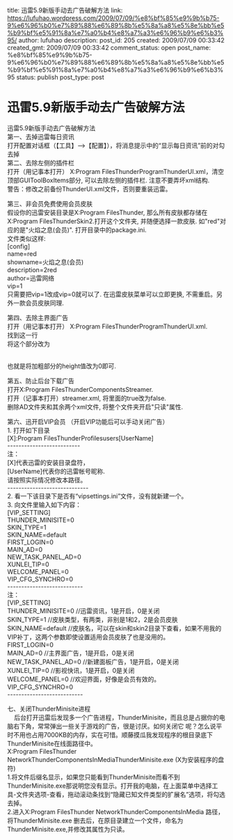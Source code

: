 title: 迅雷5.9新版手动去广告破解方法
link: https://lufuhao.wordpress.com/2009/07/09/%e8%bf%85%e9%9b%b75-9%e6%96%b0%e7%89%88%e6%89%8b%e5%8a%a8%e5%8e%bb%e5%b9%bf%e5%91%8a%e7%a0%b4%e8%a7%a3%e6%96%b9%e6%b3%95/
author: lufuhao
description: 
post_id: 205
created: 2009/07/09 00:33:42
created_gmt: 2009/07/09 00:33:42
comment_status: open
post_name: %e8%bf%85%e9%9b%b75-9%e6%96%b0%e7%89%88%e6%89%8b%e5%8a%a8%e5%8e%bb%e5%b9%bf%e5%91%8a%e7%a0%b4%e8%a7%a3%e6%96%b9%e6%b3%95
status: publish
post_type: post

# 迅雷5.9新版手动去广告破解方法

迅雷5.9新版手动去广告破解方法  
第一、去掉迅雷每日资讯  
打开配置对话框（【工具】-->【配置】），将消息提示中的“显示每日资讯”前的对勾去掉  
第二、去除左侧的插件栏  
打开（用记事本打开） X:Program FilesThunderProgramThunderUI.xml，清空顶部GUIToolBoxItems部分, 可以去除左侧的插件栏. 注意不要弄坏xml结构.  
警告：修改之前备份ThunderUI.xml文件，否则要重装迅雷。  
  
第三、非会员免费使用会员皮肤  
假设你的迅雷安装目录是X:Program FilesThunder, 那么所有皮肤都存储在X:Program FilesThunderSkin2.打开这个文件夹, 并随便选择一款皮肤. 如"red"对应的是"火焰之息(会员)". 打开目录中的package.ini.  
文件类似这样:  
[config]  
name=red  
showname=火焰之息(会员)  
description=2red  
author=迅雷网络  
vip=1  
只需要把vip=1改成vip=0就可以了. 在迅雷皮肤菜单可以立即更换, 不需重启。另外一款会员皮肤同理.  
  
  
第四、去除主界面广告  
打开（用记事本打开） X:Program FilesThunderProgramThunderUI.xml.  
找到这一行<Site Type="Function" Name="GDET.Function.AD">  
将这个部分改为  
<Site Type="Function" Name="GDET.Function.AD">  
<POSITION Left="0" Top="0" width="GDET.MainFrame.Width" height="0"></POSITION>  
<Frame FrameWidth="0,0,0,0" Type="WideFrame" Color="xunlei.color.mainframe.ad"></Frame>  
</Site>  
也就是将加粗部分的height值改为0即可.  
<http://www.greenxf.com/>  
  
第五、防止后台下载广告  
打开X:Program FilesThunderComponentsStreamer.  
打开（记事本打开）streamer.xml, 将里面的true改为false.  
删除AD文件夹和其余两个xml文件, 将整个文件夹开启"只读"属性.  
  
第六、迅开启VIP会员 （开启VIP功能后可以手动关闭广告）  
1\. 打开如下目录  
[X]:Program FilesThunderProfilesusers[UserName]  
\--------------------------  
注：  
[X]代表迅雷的安装目录盘符，  
[UserName]代表你的迅雷帐号昵称.  
请按照实际情况修改本路径。  
\-----------------------------  
2\. 看一下该目录下是否有“vipsettings.ini”文件，没有就新建一个。  
3\. 向文件里输入如下内容：  
[VIP_SETTING]  
THUNDER_MINISITE=0  
SKIN_TYPE=1  
SKIN_NAME=default  
FIRST_LOGIN=0  
MAIN_AD=0  
NEW_TASK_PANEL_AD=0  
XUNLEI_TIP=0  
WELCOME_PANEL=0  
VIP_CFG_SYNCHRO=0  
\---------------------------  
注：  
[VIP_SETTING]  
THUNDER_MINISITE=0 //迅雷资讯，1是开启，0是关闭  
SKIN_TYPE=1 //皮肤类型，有两类，非别是1和2，2是会员皮肤  
SKIN_NAME=default //皮肤名，可以在skin和skin2目录下查看，如果不用我的VIP补丁，这两个参数即使设置适用会员皮肤了也是没用的。  
FIRST_LOGIN=0  
MAIN_AD=0 //主界面广告，1是开启，0是关闭  
NEW_TASK_PANEL_AD=0 //新建面板广告，1是开启，0是关闭  
XUNLEI_TIP=0 //影视快讯，1是开启，0是关闭  
WELCOME_PANEL=0 //欢迎界面，好像是会员有效的。  
VIP_CFG_SYNCHRO=0  
\---------------------------  
  
七、关闭ThunderMinisite进程  
    后台打开迅雷后发现多一个广告进程，ThunderMinisite，而且总是占据你的电脑右下角，常常弹出一些关于游戏的广告，很是讨厌。如何关闭它 呢？怎么说平时不用也占用7000KB的内存，实在可惜。顺藤摸瓜我发现程序的根目录底下ThunderMinisite在线面路径中。  
X:Program FilesThunder NetworkThunderComponentsInMediaThunderMinisite.exe (X为安装程序的盘符)  
1.将文件后缀名显示，如果您只能看到ThunderMinisite而看不到ThunderMinisite.exe那说明您没有显示。打开我的电脑，在上面菜单中选择工具-文件夹选项-查看，拖动滚动条找到“隐藏已知文件类型的扩展名”选项，将勾选去掉。  
2.进入X:Program FilesThunder NetworkThunderComponentsInMedia 路径，将ThunderMinisite.exe 删去后，在原目录建立一个文件，命名为ThunderMinisite.exe,并修改其属性为只读。
